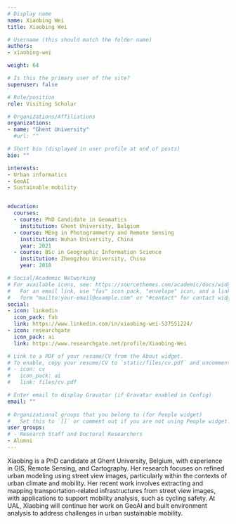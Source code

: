 ```yaml
---
# Display name
name: Xiaobing Wei
title: Xiaobing Wei

# Username (this should match the folder name)
authors:
- xiaobing-wei

weight: 64

# Is this the primary user of the site?
superuser: false

# Role/position
role: Visiting Scholar

# Organizations/Affiliations
organizations:
- name: "Ghent University"
  #url: ""

# Short bio (displayed in user profile at end of posts)
bio: ""

interests:
- Urban informatics
- GeoAI
- Sustainable mobility


education:
  courses:
  - course: PhD Candidate in Geomatics
    institution: Ghent University, Belgium
  - course: MEng in Photogrammetry and Remote Sensing
    institution: Wuhan University, China
    year: 2021
  - course: BSc in Geographic Information Science
    institution: Zhengzhou University, China
    year: 2018

# Social/Academic Networking
# For available icons, see: https://sourcethemes.com/academic/docs/widgets/#icons
#   For an email link, use "fas" icon pack, "envelope" icon, and a link in the
#   form "mailto:your-email@example.com" or "#contact" for contact widget.
social:
- icon: linkedin
  icon_pack: fab
  link: https://www.linkedin.com/in/xiaobing-wei-537551224/
- icon: researchgate
  icon_pack: ai
  link: https://www.researchgate.net/profile/Xiaobing-Wei

# Link to a PDF of your resume/CV from the About widget.
# To enable, copy your resume/CV to `static/files/cv.pdf` and uncomment the lines below.  
# - icon: cv
#   icon_pack: ai
#   link: files/cv.pdf

# Enter email to display Gravatar (if Gravatar enabled in Config)
email: ""
  
# Organizational groups that you belong to (for People widget)
#   Set this to `[]` or comment out if you are not using People widget.  
user_groups:
# - Research Staff and Doctoral Researchers
- Alumni
---
```


Xiaobing is a PhD candidate at Ghent University, Belgium, with experience in GIS, Remote Sensing, and Cartography.
Her research focuses on refined urban modeling using street view images, particularly within the contexts of urban climate and mobility.
Her recent work involves extracting and mapping transportation-related infrastructures from street view images, with applications to support mobility analysis, such as cycling safety.
At UAL, Xiaobing will continue her work on GeoAI and built environment analysis to address challenges in urban sustainable mobility.
